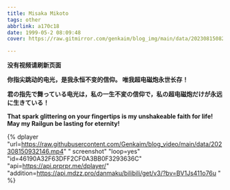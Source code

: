 ```yaml
---
title: Misaka Mikoto
tags: other
abbrlink: a170c18
date: 1999-05-2 08:09:48
cover: https://raw.gitmirror.com/genkaim/blog_img/main/data/202308150822836.png

---
```


**没有视频请刷新页面**

**你指尖跳动的电光，是我永恒不变的信仰。 唯我超电磁炮永世长存！**

**君の指先で舞っている电光は，私の一生不変の信仰で，私の超电磁炮だけが永远に生きている！**

**That spark glittering on your fingertips is my unshakeable faith for life! May my Railgun be lasting for eternity!**

{% dplayer "url=https://raw.githubusercontent.com/Genkaim/blog_video/main/data/202308150932146.mp4" " screenshot" "loop=yes" "id=46190A32F63DFF2CF0A3BB0F3293636C" "api=https://api.prprpr.me/dplayer/" "addition=https://api.mdzz.pro/danmaku/bilibili/get/v3/?bv=BV1Js411o76u " %} 
